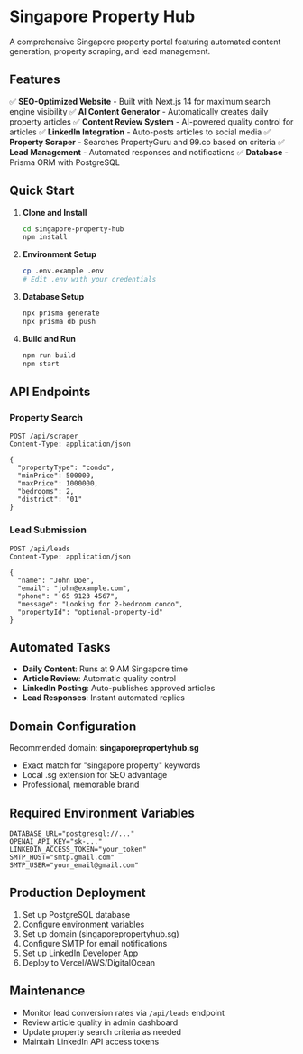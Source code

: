 # Singapore Property Hub

A comprehensive Singapore property portal featuring automated content generation, property scraping, and lead management.

<!-- Image refresh completed on 2025-08-29 - Force deployment to clear cache -->

## Features

✅ **SEO-Optimized Website** - Built with Next.js 14 for maximum search engine visibility
✅ **AI Content Generator** - Automatically creates daily property articles
✅ **Content Review System** - AI-powered quality control for articles
✅ **LinkedIn Integration** - Auto-posts articles to social media
✅ **Property Scraper** - Searches PropertyGuru and 99.co based on criteria
✅ **Lead Management** - Automated responses and notifications
✅ **Database** - Prisma ORM with PostgreSQL

## Quick Start

1. **Clone and Install**
   ```bash
   cd singapore-property-hub
   npm install
   ```

2. **Environment Setup**
   ```bash
   cp .env.example .env
   # Edit .env with your credentials
   ```

3. **Database Setup**
   ```bash
   npx prisma generate
   npx prisma db push
   ```

4. **Build and Run**
   ```bash
   npm run build
   npm start
   ```

## API Endpoints

### Property Search
```
POST /api/scraper
Content-Type: application/json

{
  "propertyType": "condo",
  "minPrice": 500000,
  "maxPrice": 1000000,
  "bedrooms": 2,
  "district": "01"
}
```

### Lead Submission
```
POST /api/leads
Content-Type: application/json

{
  "name": "John Doe",
  "email": "john@example.com",
  "phone": "+65 9123 4567",
  "message": "Looking for 2-bedroom condo",
  "propertyId": "optional-property-id"
}
```

## Automated Tasks

- **Daily Content**: Runs at 9 AM Singapore time
- **Article Review**: Automatic quality control
- **LinkedIn Posting**: Auto-publishes approved articles
- **Lead Responses**: Instant automated replies

## Domain Configuration

Recommended domain: **singaporepropertyhub.sg**
- Exact match for "singapore property" keywords
- Local .sg extension for SEO advantage
- Professional, memorable brand

## Required Environment Variables

```env
DATABASE_URL="postgresql://..."
OPENAI_API_KEY="sk-..."
LINKEDIN_ACCESS_TOKEN="your_token"
SMTP_HOST="smtp.gmail.com"
SMTP_USER="your_email@gmail.com"
```

## Production Deployment

1. Set up PostgreSQL database
2. Configure environment variables
3. Set up domain (singaporepropertyhub.sg)
4. Configure SMTP for email notifications
5. Set up LinkedIn Developer App
6. Deploy to Vercel/AWS/DigitalOcean

## Maintenance

- Monitor lead conversion rates via `/api/leads` endpoint
- Review article quality in admin dashboard
- Update property search criteria as needed
- Maintain LinkedIn API access tokens